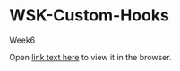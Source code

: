 # WSK-Custom-Hooks
Week6

Open [link text here](https://users.metropolia.fi/~jafarj/wsk/wsk-custom-hooks/) to view it in the browser.
